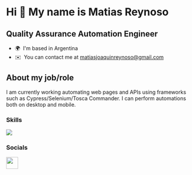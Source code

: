 Hi 👋 My name is Matias Reynoso
===============================

Quality Assurance Automation Engineer
------------------
* 🌍  I'm based in Argentina
* ✉️  You can contact me at [matiasjoaquinreynoso@gmail.com](mailto:matiasjoaquinreynoso@gmail.com)

## About my job/role

I am currently working automating web pages and APIs using frameworks such as Cypress/Selenium/Tosca Commander.
I can perform automations both on desktop and mobile.


### Skills

<p align="left">
  <a href="https://skillicons.dev">
    <img src="https://skillicons.dev/icons?i=js,selenium,gherkin,java" />
  </a>
</p>


### Socials

<a href="https://www.linkedin.com/in/matias-reynoso-763b98199" target="_blank" rel="noreferrer"><img src="https://raw.githubusercontent.com/danielcranney/readme-generator/main/public/icons/socials/linkedin.svg" width="32" height="32" /></a></p>

